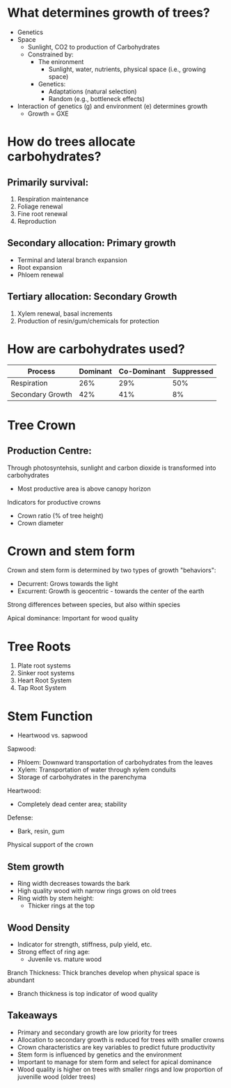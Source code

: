 # What determines growth of trees?
- Genetics
- Space
	- Sunlight, CO2 to production of Carbohydrates
	- Constrained by:
		- The enironment
			- Sunlight, water, nutrients, physical space (i.e., growing space)
		- Genetics:
			- Adaptations (natural selection)
			- Random (e.g., bottleneck effects)
- Interaction of genetics (g) and environment (e) determines growth
	- Growth = GXE



# How do trees allocate carbohydrates?
## Primarily survival: 
1. Respiration maintenance
2. Foliage renewal
3. Fine root renewal
4. Reproduction

## Secondary allocation: Primary growth
- Terminal and lateral branch expansion
- Root expansion
- Phloem renewal

## Tertiary allocation: Secondary Growth
1. Xylem renewal, basal increments
2. Production of resin/gum/chemicals for protection


# How are carbohydrates used?
Process | Dominant | Co-Dominant | Suppressed
-- | -- | -- | --
Respiration | 26% | 29% | 50%
Secondary Growth | 42% | 41% | 8%


# Tree Crown
## Production Centre:
Through photosyntehsis, sunlight and carbon dioxide is transformed into carbohydrates
- Most productive area is above canopy horizon


Indicators for productive crowns
* Crown ratio (% of tree height)
* Crown diameter


# Crown and stem form
Crown and stem form is determined by two types of growth "behaviors":
- Decurrent: Grows towards the light
- Excurrent: Growth is geocentric - towards the center of the earth

Strong differences between species, but also within species


Apical dominance: Important for wood quality




# Tree Roots
1. Plate root systems
2. Sinker root systems
3. Heart Root System
4. Tap Root System


# Stem Function
- Heartwood vs. sapwood

Sapwood: 
- Phloem: Downward transportation of carbohydrates from the leaves
- Xylem: Transportation of water through xylem conduits
- Storage of carbohydrates in the parenchyma

Heartwood:
- Completely dead center area; stability


Defense:
- Bark, resin, gum

Physical support of the crown


## Stem growth
- Ring width decreases towards the bark
- High quality wood with narrow rings grows on old trees
- Ring width by stem height:
	- Thicker rings at the top


## Wood Density
- Indicator for strength, stiffness, pulp yield, etc.
- Strong effect of ring age:
	- Juvenile vs. mature wood

Branch Thickness:
Thick branches develop when physical space is abundant

- Branch thickness is top indicator of wood quality

## Takeaways
- Primary and secondary growth are low priority for trees
- Allocation to secondary growth is reduced for trees with smaller crowns
- Crown characteristics are key variables to predict future productivity
- Stem form is influenced by genetics and the environment
- Important to manage for stem form and select for apical dominance
- Wood quality is higher on trees with smaller rings and low proportion of juvenille wood (older trees)